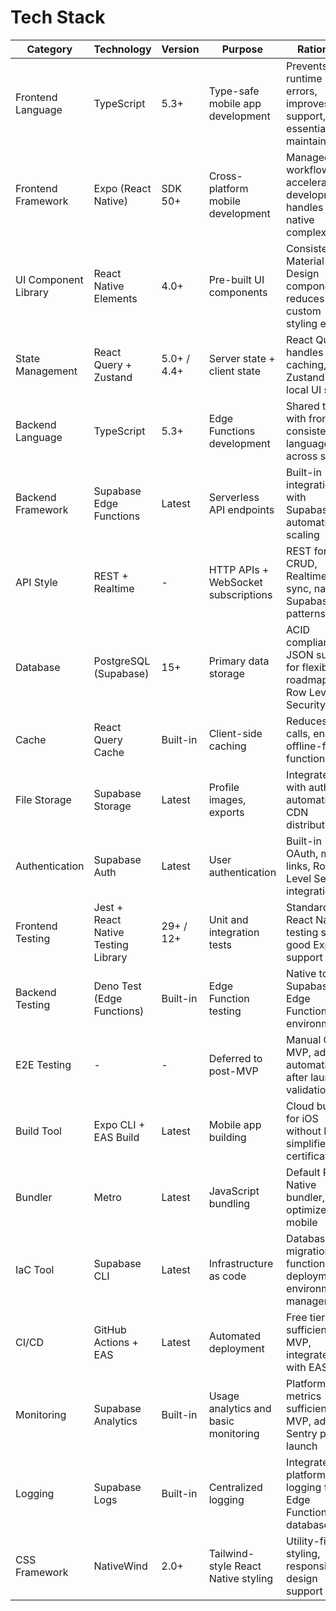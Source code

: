 # Tech Stack

| Category | Technology | Version | Purpose | Rationale |
|----------|------------|---------|---------|-----------|
| Frontend Language | TypeScript | 5.3+ | Type-safe mobile app development | Prevents runtime errors, improves IDE support, essential for maintainability |
| Frontend Framework | Expo (React Native) | SDK 50+ | Cross-platform mobile development | Managed workflow accelerates development, handles native complexity |
| UI Component Library | React Native Elements | 4.0+ | Pre-built UI components | Consistent Material Design components, reduces custom styling effort |
| State Management | React Query + Zustand | 5.0+ / 4.4+ | Server state + client state | React Query handles API caching, Zustand for local UI state |
| Backend Language | TypeScript | 5.3+ | Edge Functions development | Shared types with frontend, consistent language across stack |
| Backend Framework | Supabase Edge Functions | Latest | Serverless API endpoints | Built-in integration with Supabase, automatic scaling |
| API Style | REST + Realtime | - | HTTP APIs + WebSocket subscriptions | REST for CRUD, Realtime for sync, native Supabase patterns |
| Database | PostgreSQL (Supabase) | 15+ | Primary data storage | ACID compliance, JSON support for flexible roadmaps, Row Level Security |
| Cache | React Query Cache | Built-in | Client-side caching | Reduces API calls, enables offline-first functionality |
| File Storage | Supabase Storage | Latest | Profile images, exports | Integrated with auth, automatic CDN distribution |
| Authentication | Supabase Auth | Latest | User authentication | Built-in OAuth, magic links, Row Level Security integration |
| Frontend Testing | Jest + React Native Testing Library | 29+ / 12+ | Unit and integration tests | Standard React Native testing stack, good Expo support |
| Backend Testing | Deno Test (Edge Functions) | Built-in | Edge Function testing | Native to Supabase Edge Functions environment |
| E2E Testing | - | - | Deferred to post-MVP | Manual QA for MVP, add automation after launch validation |
| Build Tool | Expo CLI + EAS Build | Latest | Mobile app building | Cloud builds for iOS without Mac, simplified certificates |
| Bundler | Metro | Latest | JavaScript bundling | Default React Native bundler, optimized for mobile |
| IaC Tool | Supabase CLI | Latest | Infrastructure as code | Database migrations, function deployment, environment management |
| CI/CD | GitHub Actions + EAS | Latest | Automated deployment | Free tier sufficient for MVP, integrates with EAS |
| Monitoring | Supabase Analytics | Built-in | Usage analytics and basic monitoring | Platform metrics sufficient for MVP, add Sentry post-launch |
| Logging | Supabase Logs | Built-in | Centralized logging | Integrated platform logging for Edge Functions and database |
| CSS Framework | NativeWind | 2.0+ | Tailwind-style React Native styling | Utility-first styling, responsive design support |
